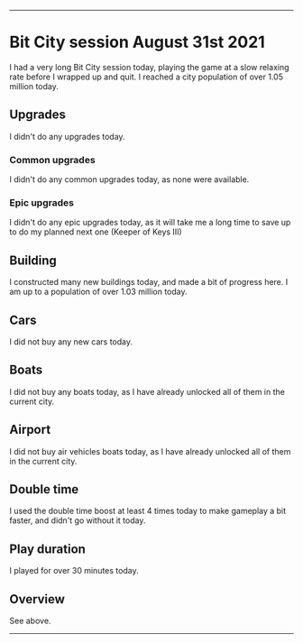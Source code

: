 
***

# Bit City session August 31st 2021

I had a very long Bit City session today, playing the game at a slow relaxing rate before I wrapped up and quit. I reached a city population of over 1.05 million today.

## Upgrades

I didn't do any upgrades today.

### Common upgrades

I didn't do any common upgrades today, as none were available.

### Epic upgrades

<!-- I bought a second "keeper of keys" upgrade today. I hope to max this out before pulling a prestige. !-->

I didn't do any epic upgrades today, as it will take me a long time to save up to do my planned next one (Keeper of Keys III)

## Building

I constructed many new buildings today, and made a bit of progress here. I am up to a population of over 1.03 million today.

## Cars

I did not buy any new cars today.

## Boats

I did not buy any boats today, as I have already unlocked all of them in the current city.

## Airport

I did not buy air vehicles boats today, as I have already unlocked all of them in the current city.

## Double time

I used the double time boost at least 4 times today to make gameplay a bit faster, and didn't go without it today.

## Play duration

I played for over 30 minutes today.

## Overview

See above.

***
